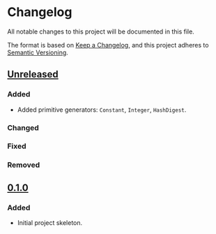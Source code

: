 # Changelog

All notable changes to this project will be documented in this file.

The format is based on [Keep a Changelog](https://keepachangelog.com/en/1.0.0/),
and this project adheres to [Semantic Versioning](https://semver.org/spec/v2.0.0.html).


## [Unreleased]

### Added

- Added primitive generators: `Constant`, `Integer`, `HashDigest`.

### Changed

### Fixed

### Removed


## [0.1.0]

### Added

- Initial project skeleton.


[unreleased]: https://github.com/maxalbert/tohu/compare/0.1.0...master
[0.1.0]: https://github.com/maxalbert/tohu/compare/initial_commit...0.1.0
